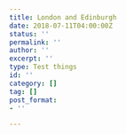 ```yaml
---
title: London and Edinburgh
date: 2018-07-11T04:00:00Z
status: ''
permalink: ''
author: ''
excerpt: ''
type: Test things
id: ''
category: []
tag: []
post_format:
- ''

---
```

